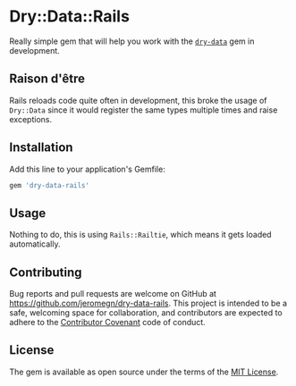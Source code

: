 # Dry::Data::Rails

Really simple gem that will help you work with the [`dry-data`](https://github.com/dryrb/dry-data) gem in development.

## Raison d'être

Rails reloads code quite often in development, this broke the usage of `Dry::Data` since it would register the same types multiple times and raise exceptions.

## Installation

Add this line to your application's Gemfile:

```ruby
gem 'dry-data-rails'
```

## Usage

Nothing to do, this is using `Rails::Railtie`, which means it gets loaded automatically.

## Contributing

Bug reports and pull requests are welcome on GitHub at https://github.com/jeromegn/dry-data-rails. This project is intended to be a safe, welcoming space for collaboration, and contributors are expected to adhere to the [Contributor Covenant](http://contributor-covenant.org) code of conduct.

## License

The gem is available as open source under the terms of the [MIT License](http://opensource.org/licenses/MIT).

